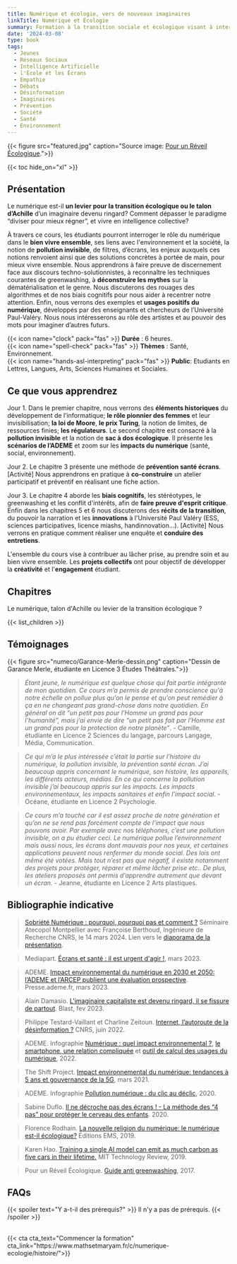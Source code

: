 ```yaml
---
title: Numérique et écologie, vers de nouveaux imaginaires
linkTitle: Numérique et Écologie
summary: Formation à la transition sociale et écologique visant à interroger les impacts du numérique et nos usages pour bien vivre ensemble.
date: '2024-03-08'
type: book
tags:
  - Jeunes
  - Réseaux Sociaux
  - Intelligence Artificielle
  - l'École et les Écrans
  - Empathie
  - Débats
  - Désinformation
  - Imaginaires
  - Prévention
  - Société
  - Santé
  - Environnement
---
```


{{< figure src="featured.jpg" caption="Source image: [Pour un Réveil Écologique](https://pour-un-reveil-ecologique.org/fr/).">}}

{{< toc hide_on="xl" >}}

## Présentation

Le numérique est-il <b>un levier pour la transition écologique ou le talon d’Achille</b> d’un imaginaire devenu ringard? Comment dépasser le paradigme “diviser pour mieux régner”, et vivre en intelligence collective? 

À travers ce cours, les étudiants pourront interroger le rôle du numérique dans le <b>bien vivre ensemble</b>, ses liens avec l'environnement et la société, la notion de <b>pollution invisible</b>, de filtres, d’écrans, les enjeux auxquels ces notions renvoient ainsi que des solutions concrètes à portée de main, pour mieux vivre ensemble. Nous apprendrons à faire preuve de discernement face aux discours techno-solutionnistes, à reconnaître les techniques courantes de greenwashing, à <b>déconstruire les mythes</b> sur la dématérialisation et le genre. Nous discuterons des rouages des algorithmes et de nos biais cognitifs pour nous aider à recentrer notre attention. Enfin, nous verrons des exemples et <b>usages positifs du numérique</b>, développés par des enseignants et chercheurs de l’Université Paul-Valéry. Nous nous intéresserons au rôle des artistes et au pouvoir des mots pour imaginer d’autres futurs.

{{< icon name="clock" pack="fas" >}} <b>Durée</b> : 6 heures. <br>
{{< icon name="spell-check" pack="fas" >}} <b>Thèmes</b> : Santé, Environnement. <br>
{{< icon name="hands-asl-interpreting" pack="fas" >}} <b>Public</b>: Etudiants en Lettres, Langues, Arts, Sciences Humaines et Sociales.

## Ce que vous apprendrez

Jour 1. Dans le premier chapitre, nous verrons des <b>éléments historiques</b> du développement de l’informatique; <b>le rôle pionnier des femmes</b> et leur invisibilisation; <b>la loi de Moore</b>, <b>le prix Turing</b>, la notion de limites, de ressources finies; <b>les régulateurs</b>.
Le second chapitre est consacré à la <b>pollution invisible</b> et la notion de <b>sac à dos écologique</b>. Il présente les <b>scénarios de l’ADEME</b> et zoom sur les <b>impacts du numérique</b> (santé, social, environnement).

Jour 2. Le chapitre 3 présente une méthode de <b>prévention santé écrans</b>. [Activité] Nous apprendrons en pratique à <b>co-construire</b> un atelier participatif et préventif en réalisant une fiche action.

Jour 3. Le chapitre 4 aborde les <b>biais cognitifs</b>, les stéréotypes, le greenwashing et les conflit d'intérêts, afin de <b>faire preuve d'esprit critique</b>.
Enfin dans les chapitres 5 et 6 nous discuterons des <b>récits de la transition</b>, du pouvoir la narration et les <b>innovations</b> à l'Université Paul Valéry (ESS, sciences participatives, licence miashs, handinnovation...).  [Activité] Nous verrons en pratique comment réaliser une enquête et <b>conduire des entretiens</b>.

L'ensemble du cours vise à contribuer au lâcher prise, au prendre soin et au bien vivre ensemble. 
Les <b>projets collectifs</b> ont pour objectif de développer la <b>créativité</b> et l'<b>engagement</b> étudiant.

## Chapitres

Le numérique, talon d'Achille ou levier de la transition écologique ? 

{{< list_children >}}

## Témoignages

{{< figure src="numeco/Garance-Merle-dessin.png" caption="Dessin de Garance Merle, étudiante en Licence 3 Études Théâtrales.">}}

> _Étant jeune, le numérique est quelque chose qui fait partie intégrante de mon quotidien. Ce cours m’a permis de prendre conscience qu'à notre échelle on pollue plus qu’on le pense et qu'on peut remédier à ça en ne changeant pas grand-chose dans notre quotidien. En général on dit “un petit pas pour l’Homme un grand pas pour l’humanité”, mais j’ai envie de dire “un petit pas fait par l’Homme est un grand pas pour la protection de notre planète”_. - Camille, étudiante en Licence 2 Sciences du langage, parcours Langage, Média, Communication.

> _Ce qui m’a le plus intéressée c’était la partie sur l’histoire du numérique, la pollution invisible, la prévention santé écran. J’ai beaucoup appris concernant le numérique, son histoire, les appareils, les différents acteurs, médias. En ce qui concerne la pollution invisible j’ai beaucoup appris sur les impacts. Les impacts environnementaux, les impacts sanitaires et enfin l’impact social._ - Océane, étudiante en Licence 2 Psychologie.

> _Ce cours m’a touché car il est assez proche de notre génération et qu’on ne se rend pas forcément compte de l’impact que nous pouvons avoir. Par exemple avec nos téléphones, c’est une pollution invisible, on a pu étudier ceci. Le numérique pollue l’environnement mais aussi nous, les écrans dont mauvais pour nos yeux, et certaines applications peuvent nous renfermer du monde social. Des lois ont même été votées. Mais tout n’est pas que négatif, il existe notamment des projets pour protéger, réparer et même lâcher prise etc.. De plus, les ateliers proposés ont permis d’apprendre autrement que devant un écran._ - Jeanne, étudiante en Licence 2 Arts plastiques.

## Bibliographie indicative

> [Sobriété Numérique : pourquoi, pourquoi pas et comment ?](https://atecopolmtp.hypotheses.org/352) Séminaire Atecopol Montpellier avec Françoise Berthoud, Ingénieure de Recherche CNRS, le 14 mars 2024. Lien vers le [diaporama de la présentation](https://atecopolmtp.hypotheses.org/files/2024/03/Sobriete-Numerique-atecopol-montpellier-mars-2024.pdf).

> Mediapart. [Écrans et santé : il est urgent d'agir !](https://blogs.mediapart.fr/emmanuel-prados/blog/020323/ecrans-et-sante-il-est-urgent-d-agir), mars 2023.

> ADEME. [Impact environnemental du numérique en 2030 et 2050: l’ADEME et l’ARCEP publient une évaluation prospective](https://presse.ademe.fr/2023/03/impact-environnemental-du-numerique-en-2030-et-2050-lademe-et-larcep-publient-une-evaluation-prospective.html). Presse.ademe.fr, mars 2023.

> Alain Damasio. [L'imaginaire capitaliste est devenu ringard, il se fissure de partout](https://www.youtube.com/watch?v=Y8SpcxR6FjQ). Blast, fev 2023.

> Philippe Testard-Vaillant et Charline Zeitoun. [Internet, l’autoroute de la désinformation ?](https://lejournal.cnrs.fr/articles/internet-lautoroute-de-la-desinformation) CNRS, juin 2022.

> ADEME. Infographie [Numérique : quel impact environnemental ?](https://infos.ademe.fr/magazine-avril-2022/faits-et-chiffres/numerique-quel-impact-environnemental/), [le smartphone, une relation compliquée](https://multimedia.ademe.fr/infographies/smartphone-version-ademe/) et [outil de calcul des usages du numérique](https://agirpourlatransition.ademe.fr/particuliers/bureau/numerique/calculez-lempreinte-carbone-usages-numeriques), 2022.

> The Shift Project. [Impact environnemental du numérique: tendances à 5 ans et gouvernance de la 5G](https://theshiftproject.org/wp-content/uploads/2021/03/Note-danalyse_Numerique-et-5G_30-mars-2021.pdf), mars 2021.

> ADEME. Infographie [Pollution numérique : du clic au déclic](https://archives.qqf.fr/infographie/69/pollution-numerique-du-clic-au-declic), 2020.

> Sabine Duflo. [Il ne décroche pas des écrans ! - La méthode des “4 pas” pour protéger le cerveau des enfants](). 2020.

> Florence Rodhain. [La nouvelle religion du numérique: le numérique est-il écologique?](https://www.editions-ems.fr/boutique/la-nouvelle-religion-du-numerique-le-numerique-est-il-ecologique/) Éditions EMS, 2019.

> Karen Hao. [Training a single AI model can emit as much carbon as five cars in their lifetime.](https://www.technologyreview.com/2019/06/06/239031/training-a-single-ai-model-can-emit-as-much-carbon-as-five-cars-in-their-lifetimes/) MIT Technology Review, 2019.

> Pour un Réveil Écologique. [Guide anti greenwashing](https://pour-un-reveil-ecologique.org/fr/les-entreprises-nous-repondent/#guide-anti-greenwashing), 2017.

## FAQs

{{< spoiler text="Y a-t-il des prérequis?" >}}
Il n'y a pas de prérequis.
{{< /spoiler >}}

<br>
{{< cta cta_text="Commencer la formation" cta_link="https://www.mathsetmaryam.fr/c/numerique-ecologie/histoire/">}}